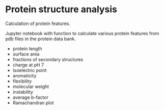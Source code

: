 # Protein structure analysis

Calculation of protein features. 

Jupyter notebook with function to calculate various protein features from pdb files in the protein data bank. 
* protein length
* surface area 
* fractions of secondary structures
* charge at pH 7 
* Isoelectric point 
* aromaticity 
* flexibility 
* molecular weight 
* instability 
* average b-factor
* Ramachandran plot
